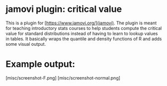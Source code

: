 # jamovi plugin: critical value

This is a plugin for [https://www.jamovi.org/](jamovi). The plugin is meant for teaching introductory stats courses to help students compute the critical value for standard distributions instead of having to learn to lookup values in tables. It basically wraps the quantile and density functions of R and adds some visual output.

# Example output:

[misc/screenshot-F.png]
[misc/screenshot-normal.png]